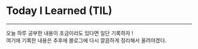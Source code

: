 # Today I Learned (TIL)
---
오늘 하루 공부한 내용이 조금이라도 있다면 일단 기록하자 !  
여기에 기록한 내용은 추후에 블로그에 다시 깔끔하게 정리해서 올려야겠다.
